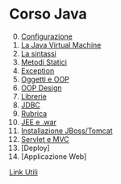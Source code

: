 Corso Java
==========

0. [Configurazione](configurazione.md)
1. [La Java Virtual Machine](JVM.md)
2. [La sintassi](sintassi.md)
3. [Metodi Statici](static.md)
4. [Exception](exception.md)
5. [Oggetti e OOP](oop.md)
6. [OOP Design](oop-design.md)
7. [Librerie](librerie.md)
8. [JDBC](jdbc.md)
8. [Rubrica](esercizio.md)
9. [JEE e .war](jee.md)
10. [Installazione JBoss/Tomcat](http://tomcat.apache.org/)
11. [Servlet e MVC](mvc.md)
12. [Deploy]
13. [Applicazione Web]

[Link Utili](link.md)
